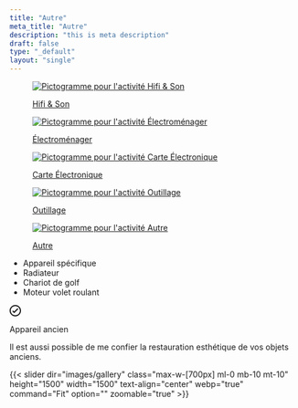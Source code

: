 ```yaml
---
title: "Autre"
meta_title: "Autre"
description: "this is meta description"
draft: false
type: "_default"
layout: "single"
---
```


<div class="container_picto">
    <a href="../hifi_son">
        <figure>
            <image src="../../picto/picto_hifi_son.svg" alt="Pictogramme pour l'activité Hifi & Son" class="pictos">
            <figcaption>
                <p class="legende">Hifi & Son</p>
            </figcaption>
        </figure>
    </a>
    <a href="../electromenager">
        <figure>
            <image src="../../picto/picto_electromenager.svg" alt="Pictogramme pour l'activité Électroménager" class="pictos">
            <figcaption>
                <p class="legende">Électroménager</p>
            </figcaption>
        </figure>
    </a>
    <a href="../carte_electronique">
        <figure>
            <image src="../../picto/picto_carte_electronique.svg" alt="Pictogramme pour l'activité Carte Électronique" class="pictos">
            <figcaption>
                <p class="legende">Carte Électronique</p>
            </figcaption>
        </figure>
    </a>
    <a href="../outillage">
        <figure>
            <image src="../../picto/picto_outillage.svg" alt="Pictogramme pour l'activité Outillage" class="pictos">
            <figcaption>
                <p class="legende">Outillage</p>
            </figcaption>
        </figure>
    </a>
    <a href="../autre">
        <figure>
            <image src="../../picto/picto_autre.svg" alt="Pictogramme pour l'activité Autre" class="pictos">
            <figcaption>
                <p class="legende principale">Autre</p>
            </figcaption>
        </figure>
    </a>
</div>

- Appareil spécifique
- Radiateur
- Chariot de golf
- Moteur volet roulant

<div class="notice tip mt-10 mb-10">
  <div class="notice-head">
      <svg
        width="20"
        height="20"
        viewBox="0 0 24 24"
        fill="none"
        xmlns="http://www.w3.org/2000/svg">
        <path
          fillRule="evenodd"
          clipRule="evenodd"
          d="M12 0C18.6274 0 24 5.37258 24 12C24 18.6274 18.6274 24 12 24C5.37258 24 0 18.6274 0 12C0 5.37258 5.37258 0 12 0ZM12 2.4C6.69807 2.4 2.4 6.69807 2.4 12C2.4 17.3019 6.69807 21.6 12 21.6C17.3019 21.6 21.6 17.3019 21.6 12C21.6 6.69807 17.3019 2.4 12 2.4ZM15.9515 7.55147L9.6 13.9029L8.04853 12.3515C7.5799 11.8828 6.8201 11.8828 6.35147 12.3515C5.88284 12.8201 5.88284 13.5799 6.35147 14.0485L8.75147 16.4485C9.2201 16.9172 9.9799 16.9172 10.4485 16.4485L17.6485 9.24853C18.1172 8.7799 18.1172 8.0201 17.6485 7.55147C17.1799 7.08284 16.4201 7.08284 15.9515 7.55147Z"
          fill="currentColor" />
      </svg>
    <p>Appareil ancien</p>
  </div>
  <div class="notice-body"><p>Il est aussi possible de me confier la restauration esthétique de vos objets anciens.</p></div>
</div>



{{< slider dir="images/gallery" class="max-w-[700px] ml-0 mb-10 mt-10" height="1500" width="1500" text-align="center" webp="true" command="Fit" option="" zoomable="true" >}}
